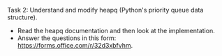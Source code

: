 Task 2: Understand and modify heapq (Python's priority queue data structure).
- Read the heapq documentation and then look at the implementation.
- Answer the questions in this form: https://forms.office.com/r/32d3xbfvhm.